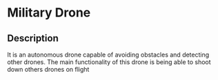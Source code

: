 # Military Drone
## Description
It is an autonomous drone capable of avoiding obstacles and detecting other drones. The main functionality of this drone is being able to shoot down others drones on flight
